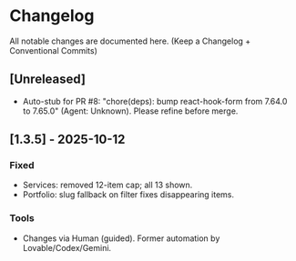 # Changelog
All notable changes are documented here. (Keep a Changelog + Conventional Commits)

## [Unreleased]
- Auto-stub for PR #8: "chore(deps): bump react-hook-form from 7.64.0 to 7.65.0" (Agent: Unknown). Please refine before merge.

## [1.3.5] - 2025-10-12
### Fixed
- Services: removed 12-item cap; all 13 shown.
- Portfolio: slug fallback on filter fixes disappearing items.
### Tools
- Changes via Human (guided). Former automation by Lovable/Codex/Gemini.
